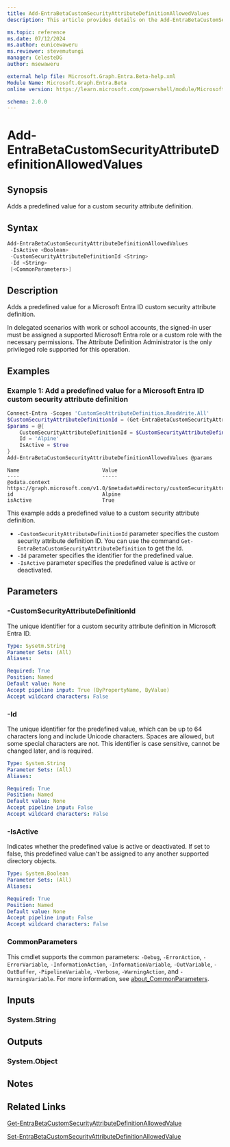 ```yaml
---
title: Add-EntraBetaCustomSecurityAttributeDefinitionAllowedValues
description: This article provides details on the Add-EntraBetaCustomSecurityAttributeDefinitionAllowedValues command.

ms.topic: reference
ms.date: 07/12/2024
ms.author: eunicewaweru
ms.reviewer: stevemutungi
manager: CelesteDG
author: msewaweru

external help file: Microsoft.Graph.Entra.Beta-help.xml
Module Name: Microsoft.Graph.Entra.Beta
online version: https://learn.microsoft.com/powershell/module/Microsoft.Graph.Entra.Beta/Add-EntraBetaCustomSecurityAttributeDefinitionAllowedValues

schema: 2.0.0
---
```


# Add-EntraBetaCustomSecurityAttributeDefinitionAllowedValues

## Synopsis

Adds a predefined value for a custom security attribute definition.

## Syntax

```powershell
Add-EntraBetaCustomSecurityAttributeDefinitionAllowedValues 
 -IsActive <Boolean>
 -CustomSecurityAttributeDefinitionId <String> 
 -Id <String> 
 [<CommonParameters>]
```

## Description

Adds a predefined value for a Microsoft Entra ID custom security attribute definition.

In delegated scenarios with work or school accounts, the signed-in user must be assigned a supported Microsoft Entra role or a custom role with the necessary permissions. The Attribute Definition Administrator is the only privileged role supported for this operation.

## Examples

### Example 1: Add a predefined value for a Microsoft Entra ID custom security attribute definition

```powershell
Connect-Entra -Scopes 'CustomSecAttributeDefinition.ReadWrite.All'
$CustomSecurityAttributeDefinitionId = (Get-EntraBetaCustomSecurityAttributeDefinition -Id <attributename_attributedefinition>).Id
$params = @{
    CustomSecurityAttributeDefinitionId = $CustomSecurityAttributeDefinitionId
    Id = 'Alpine'
    IsActive = $true
}
Add-EntraBetaCustomSecurityAttributeDefinitionAllowedValues @params
```

```Output
Name                           Value
----                           -----
@odata.context                 https://graph.microsoft.com/v1.0/$metadata#directory/customSecurityAttributeDefinitions('Engineering_Project')/allowedValues/$entity
id                             Alpine
isActive                       True
```

This example adds a predefined value to a custom security attribute definition.

- `-CustomSecurityAttributeDefinitionId` parameter specifies the custom security attribute definition ID. You can use the command `Get-EntraBetaCustomSecurityAttributeDefinition` to get the Id.
- `-Id` parameter specifies the identifier for the predefined value.
- `-IsActive` parameter specifies the predefined value is active or deactivated.

## Parameters

### -CustomSecurityAttributeDefinitionId

The unique identifier for a custom security attribute definition in Microsoft Entra ID.

```yaml
Type: Sysetm.String
Parameter Sets: (All)
Aliases:

Required: True
Position: Named
Default value: None
Accept pipeline input: True (ByPropertyName, ByValue)
Accept wildcard characters: False
```

### -Id

The unique identifier for the predefined value, which can be up to 64 characters long and include Unicode characters. Spaces are allowed, but some special characters are not. This identifier is case sensitive, cannot be changed later, and is required.

```yaml
Type: System.String
Parameter Sets: (All)
Aliases:

Required: True
Position: Named
Default value: None
Accept pipeline input: False
Accept wildcard characters: False
```

### -IsActive

Indicates whether the predefined value is active or deactivated. If set to false, this predefined value can't be assigned to any another supported directory objects.

```yaml
Type: System.Boolean
Parameter Sets: (All)
Aliases:

Required: True
Position: Named
Default value: None
Accept pipeline input: False
Accept wildcard characters: False
```

### CommonParameters

This cmdlet supports the common parameters: `-Debug`, `-ErrorAction`, `-ErrorVariable`, `-InformationAction`, `-InformationVariable`, `-OutVariable`, `-OutBuffer`, `-PipelineVariable`, `-Verbose`, `-WarningAction`, and `-WarningVariable`. For more information, see [about_CommonParameters](https://go.microsoft.com/fwlink/?LinkID=113216).

## Inputs

### System.String

## Outputs

### System.Object

## Notes

## Related Links

[Get-EntraBetaCustomSecurityAttributeDefinitionAllowedValue](Get-EntraBetaCustomSecurityAttributeDefinitionAllowedValue.md)

[Set-EntraBetaCustomSecurityAttributeDefinitionAllowedValue](Set-EntraBetaCustomSecurityAttributeDefinitionAllowedValue.md)
